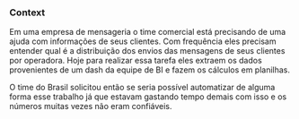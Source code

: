 ### Context

Em uma empresa de mensageria o time comercial está precisando de uma ajuda com informações de seus clientes. 
Com frequência eles precisam entender qual é a distribuição dos envios das mensagens de seus clientes por operadora. 
Hoje para realizar essa tarefa eles extraem os dados provenientes de um dash da equipe de BI e fazem os cálculos em planilhas.

O time do Brasil solicitou então se seria possível automatizar de alguma forma esse trabalho já que estavam gastando tempo demais com isso e os números muitas vezes não eram confiáveis.
